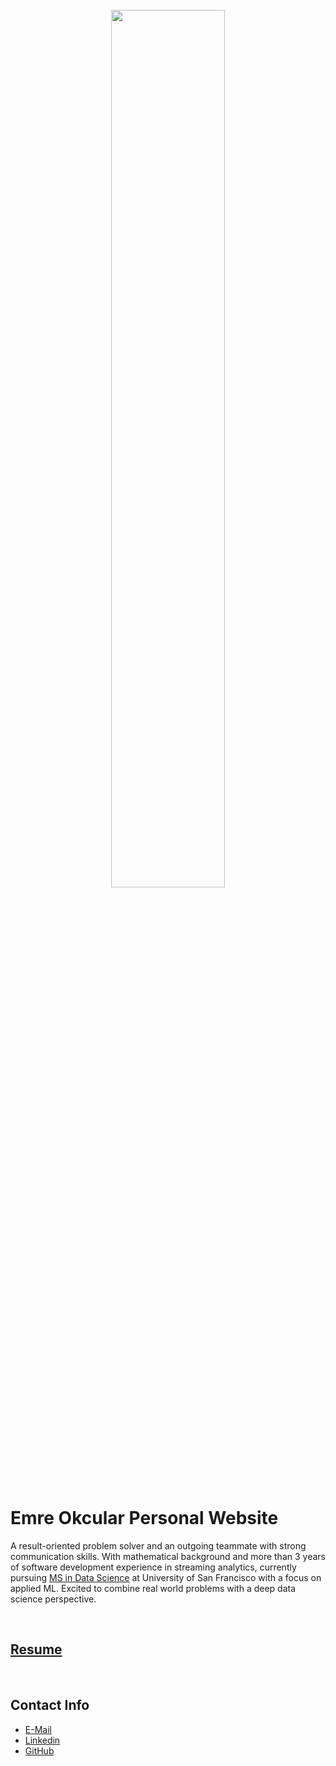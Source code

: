 <br>
<center><img src="https://micrio.vangoghmuseum.nl/iiif/QHzII/full/1280,/0/default.jpg?hash=F2W7ULW1V6Bdm_sv0iNxvtPhyjfg1Ust7-F9MO6fySM" style="width: 60%"/></center>
<br>

Emre Okcular Personal Website
=======

A result-oriented problem solver and an outgoing teammate with strong communication skills. With mathematical background and more than 3 years of software development experience in streaming analytics, currently pursuing [MS in Data Science](https://www.usfca.edu/arts-sciences/graduate-programs/data-science) at University of San Francisco with a focus on applied ML. Excited to combine real world problems with a deep data science perspective. 

<br>

## [Resume](/resources/mre_Okcular-Resume(Dec_2020))

<br>

## Contact Info

* [E-Mail](mailto:emreokcular@gmail.com)
* [Linkedin](https://www.linkedin.com/in/emreokcular)
* [GitHub](https://github.com/emreokcular)

